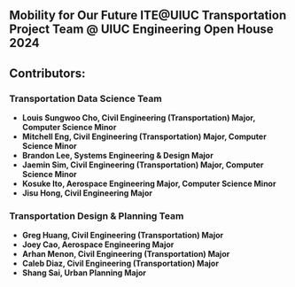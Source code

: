 ## Mobility for Our Future ITE@UIUC Transportation Project Team @ UIUC Engineering Open House 2024

## Contributors:
### Transportation Data Science Team
- **Louis Sungwoo Cho, Civil Engineering (Transportation) Major, Computer Science Minor**
- **Mitchell Eng, Civil Engineering (Transportation) Major, Computer Science Minor**
- **Brandon Lee, Systems Engineering & Design Major**
- **Jaemin Sim, Civil Engineering (Transportation) Major, Computer Science Minor**
- **Kosuke Ito, Aerospace Engineering Major, Computer Science Minor**
- **Jisu Hong, Civil Engineering Major**

### Transportation Design & Planning Team
- **Greg Huang, Civil Engineering (Transportation) Major**
- **Joey Cao, Aerospace Engineering Major**
- **Arhan Menon, Civil Engineering (Transportation) Major**
- **Caleb Diaz, Civil Engineering (Transportation) Major**
- **Shang Sai, Urban Planning Major**
